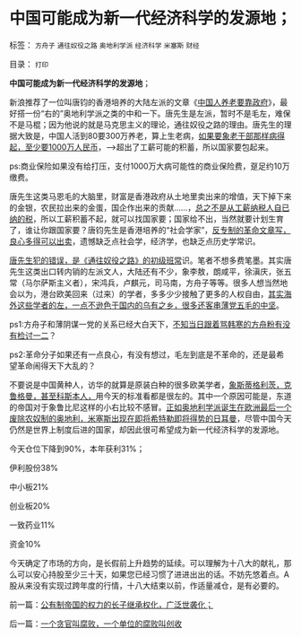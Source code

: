 # 中国可能成为新一代经济科学的发源地；

标签： `方舟子` `通往奴役之路` `奥地利学派` `经济科学` `米塞斯` `财经` 

目录： `打印`

**中国可能成为新一代经济科学的发源地**；



新浪推荐了一位叫唐钧的香港培养的大陆左派的文章《[中国人养老要靠政府](http://blog.sina.com.cn/s/blog_704bf77b01019655.html)》，最好搭一份“右的”奥地利学派之类的中和一下。唐先生是左派，暂时不是毛左，难保不是马棍；因为他说的就是马克思主义的理论，通往奴役之路的理由。唐先生的理据大致是，中国人活到80要300万养老，算上生老病，[如果要象老干部那样病得起，至少要1000万人民币](../../../2010/7/13/中国“病得起”个人现金财产需1000万以上.md)，——>超出了工薪可能的积蓄，所以国家要包起来。

ps:商业保险如果没有给打压，支付1000万大病可能性的商业保险费，趸足约10万缴费。

唐先生这类马恩毛的大脑里，财富是香港政府从土地里卖出来的增值，天下掉下来的金银，农民拉出来的金蛋，国企作出来的贡献……，[总之不是从工薪纳税人自已纳的税](../../../2009/6/19/计划经济创造财富吗？.md)，所以工薪积蓄不起，就可以找国家要；国家给不出，当然就要计划生育了，谁让你跟国家要？唐钧先生是香港培养的“社会学家”，[反专制的革命文章写，良心多得可以出卖](../../../2012/8/25/公众对怪胎民主的“右派”缺乏警惕；.md)，遗憾缺乏点社会学，经济学，也缺乏点历史学常识。

[唐先生犯的错误，是《通往奴役之路》的初级班常](../../../2012/6/20/不但需要延迟退休，还需要大幅削减退休养老金.md)识。笔者不想多费笔墨。其实唐先生这类出口转内销的左派文人，大陆还有不少，象李敖，朗咸平，徐滇庆，张五常（马尔萨斯主义者），宋鸿兵，卢麒元，司马南，方舟子等等。很多人想当然地会以为，港台欧美回来（过来）的学者，多多少少接触了更多的人权自由，[其实海外这些学者的左，一点不逊色于国内的乌有之乡，很多还客串薄党五毛的中坚](../../../2012/4/3/民粹冲击波本来无组织,孔庆东们的三面派神功.md)。

ps1:方舟子和薄阴谋一党的关系已经大白天下，[不知当日跟着骂韩寒的方舟粉有没有检讨一二](../../../2012/4/25/没有受害人的方舟子打假的受害人.md)？

ps2:革命分子如果还有一点良心，有没有想过，毛左到底是不革命的，还是最希望革命闹得天下大乱的？

不要说是中国黄种人，访华的就算是原装白种的很多欧美学者，[象斯蒂格利茨，克鲁格曼，甚至科斯本人，](../../../2011/4/5/西方洋五毛专门坑害后进社会.md)用今天的标准看都是很左的。其中一个原因可能是，东道的帝国对于象鲁比尼这样的小右比较不感冒。[正如奥地利学派诞生在欧洲最后一个废除农奴制的奥地利，米塞斯出现在即将希特勒即将得势的日耳曼](../../../2011/2/7/向伟大的Ludwig米塞斯致敬！.md)，尽管中国今天仍然是世界上制度后进的国家，却因此很可希望成为新一代经济科学的发源地。

今天仓位下降到90%，本年获利31%；

伊利股份38%

中小板21%

创业板20%

一致药业11%

资金10%

今天确定了市场的方向，是长假前上升趋势的延续。可以理解为十八大的献礼，那么可以安心持股至少三十天，如果您已经习惯了进进出出的话。不妨先悠着点。A股从来没有实现过跨年度的行情，十八大结束以前，作适量减仓，是有必要的。

前一篇：[公有制帝国的权力的长子继承权化，广泛世袭化；](../../../2012/10/9/公有制帝国的权力的长子继承权化，广泛世袭化；.md)

后一篇：[一个贪官叫腐败，一个单位的腐败叫创收](../../../2012/10/10/一个贪官叫腐败，一个单位的腐败叫创收.md)